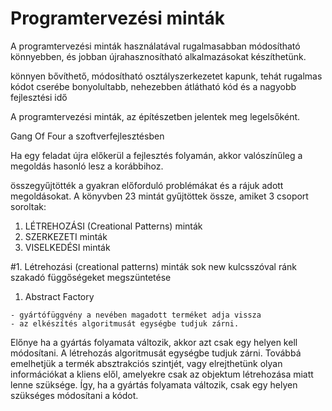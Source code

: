 # Programtervezési minták

A programtervezési minták használatával rugalmasabban módosítható könnyebben, és jobban újrahasznosítható alkalmazásokat készíthetünk.

könnyen bővíthető, módosítható osztályszerkezetet kapunk, tehát rugalmas kódot
cserébe bonyolultabb, nehezebben átlátható kód és a nagyobb fejlesztési idő

A programtervezési minták, az építészetben jelentek meg legelsőként. 

Gang Of Four a szoftverfejlesztésben

Ha egy feladat újra előkerül a fejlesztés folyamán, akkor valószínűleg a megoldás hasonló lesz a korábbihoz.

összegyűjtötték a gyakran előforduló problémákat és a rájuk adott megoldásokat. A könyvben 23 mintát gyűjtöttek össze, amiket 3 csoport soroltak:
  1. LÉTREHOZÁSI (Creational Patterns) minták
  2. SZERKEZETI minták
  3. VISELKEDÉSI minták
  
  
#1. Létrehozási (creational patterns) minták
  sok new kulcsszóval ránk szakadó függőségeket megszüntetése
  
  1. Abstract Factory
  
    - gyártófüggvény a nevében magadott terméket adja vissza
    - az elkészítés algoritmusát egységbe tudjuk zárni.
    
  Előnye ha a gyártás folyamata változik, akkor azt csak egy helyen kell módosítani.
  A létrehozás algoritmusát egységbe tudjuk zárni. 
  Továbbá emelhetjük a termék absztrakciós szintjét, vagy elrejthetünk olyan információkat a kliens elől, amelyekre csak az objektum létrehozása miatt lenne szüksége. 
  Így, ha a gyártás folyamata változik, csak egy helyen szükséges módosítani a kódot. 
